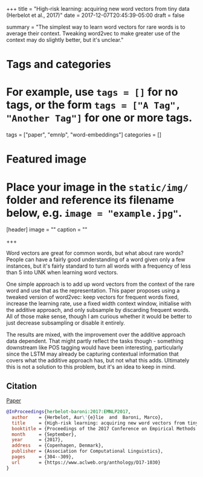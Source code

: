 +++
title = "High-risk learning: acquiring new word vectors from tiny data (Herbelot et al., 2017)"
date = 2017-12-07T20:45:39-05:00
draft = false

summary = "The simplest way to learn word vectors for rare words is to average their context. Tweaking word2vec to make greater use of the context may do slightly better, but it's unclear."

# Tags and categories
# For example, use `tags = []` for no tags, or the form `tags = ["A Tag", "Another Tag"]` for one or more tags.
tags = ["paper", "emnlp", "word-embeddings"]
categories = []

# Featured image
# Place your image in the `static/img/` folder and reference its filename below, e.g. `image = "example.jpg"`.
[header]
image = ""
caption = ""

+++

Word vectors are great for common words, but what about rare words?
People can have a fairly good understanding of a word given only a few instances, but it's fairly standard to turn all words with a frequency of less than 5 into UNK when learning word vectors.

One simple approach is to add up word vectors from the context of the rare word and use that as the representation.
This paper proposes using a tweaked version of word2vec: keep vectors for frequent words fixed, increase the learning rate, use a fixed width context window, initialise with the additive approach, and only subsample by discarding frequent words.
All of those make sense, though I am curious whether it would be better to just decrease subsampling or disable it entirely.

The results are mixed, with the improvement over the additive approach data dependent.
That might partly reflect the tasks though - something downstream like POS tagging would have been interesting, particularly since the LSTM may already be capturing contextual information that covers what the additive approach has, but not what this adds.
Ultimately this is not a solution to this problem, but it's an idea to keep in mind.

## Citation

[Paper](https://www.aclweb.org/anthology/D17-1030)

```bibtex
@InProceedings{herbelot-baroni:2017:EMNLP2017,
  author    = {Herbelot, Aur\'{e}lie  and  Baroni, Marco},
  title     = {High-risk learning: acquiring new word vectors from tiny data},
  booktitle = {Proceedings of the 2017 Conference on Empirical Methods in Natural Language Processing},
  month     = {September},
  year      = {2017},
  address   = {Copenhagen, Denmark},
  publisher = {Association for Computational Linguistics},
  pages     = {304--309},
  url       = {https://www.aclweb.org/anthology/D17-1030}
}
```
